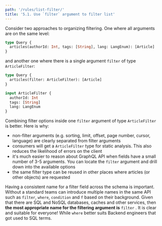 ```yaml
---
path: '/rules/list-filter/'
title: '5.1. Use `filter` argument to filter list'
---
```


Consider two approaches to organizing filtering. One where all arguments are on the same level:

```graphql
type Query {
  articles(authorId: Int, tags: [String], lang: LangEnum): [Article]
}
```

and another one where there is a single argument `filter` of type `ArticleFilter`:

```graphql
type Query {
  articles(filter: ArticleFilter): [Article]
}

input ArticleFilter {
  authorId: Int
  tags: [String]
  lang: LangEnum
}
```

Combining filter options inside one `filter` argument of type `ArticleFilter` is better. Here is why:

- non-filter arguments (e.g. sorting, limit, offset, page number, cursor, language) are clearly separated from filter arguments
- consumers will get a `ArticleFilter` type for static analysis. This also reduces the likelihood of errors on the client
- it's much easier to reason about GraphQL API when fields have a small number of 3-5 arguments. You can locate the `filter` argument and drill down into the available options
- the same filter type can be reused in other places where articles (or other objects) are requested

Having a consistent name for a filter field across the schema is important. Without a standard teams can introduce multiple names in the same API such as `filter`, `where`, `condition` and `f` based on their background. Given that there are SQL and NoSQL databases, caches and other services, then **the most appropriate name for the filtering argument is** `filter` . It is clear and suitable for everyone! While `where` better suits Backend engineers that got used to SQL terms.
